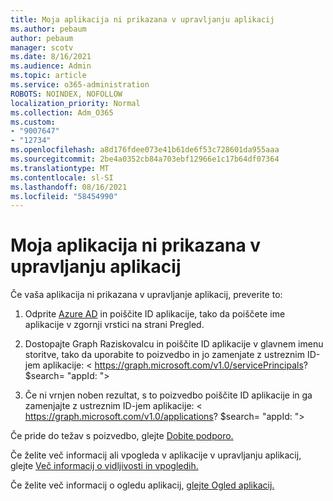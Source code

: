 ```yaml
---
title: Moja aplikacija ni prikazana v upravljanju aplikacij
ms.author: pebaum
author: pebaum
manager: scotv
ms.date: 8/16/2021
ms.audience: Admin
ms.topic: article
ms.service: o365-administration
ROBOTS: NOINDEX, NOFOLLOW
localization_priority: Normal
ms.collection: Adm_O365
ms.custom:
- "9007647"
- "12734"
ms.openlocfilehash: a8d176fdee073e41b61de6f53c728601da955aaa
ms.sourcegitcommit: 2be4a0352cb84a703ebf12966e1c17b64df07364
ms.translationtype: MT
ms.contentlocale: sl-SI
ms.lasthandoff: 08/16/2021
ms.locfileid: "58454990"
---
```

# <a name="my-app-isnt-showing-up-in-app-governance"></a>Moja aplikacija ni prikazana v upravljanju aplikacij

Če vaša aplikacija ni prikazana v upravljanje aplikacij, preverite to:

1. Odprite [Azure AD](https://aad.portal.azure.com/) in poiščite ID aplikacije, tako da poiščete ime aplikacije v zgornji vrstici na strani Pregled.

1. Dostopajte Graph Raziskovalcu in poiščite ID aplikacije v glavnem imenu storitve, tako da uporabite to poizvedbo in jo zamenjate z ustreznim ID-jem <appId> aplikacije: < https://graph.microsoft.com/v1.0/servicePrincipals? $search= "appId: <appId> ">

1. Če ni vrnjen noben rezultat, s to poizvedbo poiščite ID aplikacije in ga zamenjajte z ustreznim ID-jem <appId> aplikacije: < https://graph.microsoft.com/v1.0/applications? $search= "appId: <appId> ">

Če pride do težav s poizvedbo, glejte [Dobite podporo.](https://docs.microsoft.com/microsoft-365/business-video/get-help-support) 

Če želite več informacij ali vpogleda v aplikacije v upravljanju aplikacij, glejte [Več informacij o vidljivosti in vpogledih.](https://docs.microsoft.com/microsoft-365/compliance/app-governance-visibility-insights-overview)

Če želite več informacij o ogledu aplikacij, [glejte Ogled aplikacij.](https://docs.microsoft.com/microsoft-365/compliance/app-governance-visibility-insights-view-apps)
